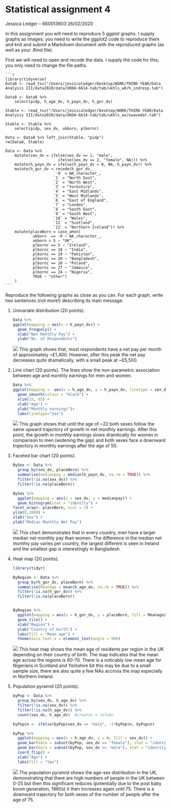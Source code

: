 Statistical assignment 4
================
Jessica Ledger – 660013603
26/02/2020

In this assignment you will need to reproduce 5 ggplot graphs. I supply
graphs as images; you need to write the ggplot2 code to reproduce them
and knit and submit a Markdown document with the reproduced graphs (as
well as your .Rmd file).

First we will need to open and recode the data. I supply the code for
this; you only need to change the file paths.

    ```r
    library(tidyverse)
    Data8 <- read_tsv("/Users/jessicaledger/Desktop/WORK/THIRD YEAR/Data Analysis III/data2020/data/UKDA-6614-tab/tab/ukhls_w8/h_indresp.tab")
    
    Data8 <- Data8 %>%
        select(pidp, h_age_dv, h_payn_dv, h_gor_dv)
    
    Stable <- read_tsv("/Users/jessicaledger/Desktop/WORK/THIRD YEAR/Data Analysis III/data2020/data/UKDA-6614-tab/tab/ukhls_wx/xwavedat.tab")
    
    Stable <- Stable %>%
        select(pidp, sex_dv, ukborn, plbornc)
    
    Data <- Data8 %>% left_join(Stable, "pidp")
    rm(Data8, Stable)
    
    Data <- Data %>%
        mutate(sex_dv = ifelse(sex_dv == 1, "male",
                           ifelse(sex_dv == 2, "female", NA))) %>%
        mutate(h_payn_dv = ifelse(h_payn_dv < 0, NA, h_payn_dv)) %>%
        mutate(h_gor_dv = recode(h_gor_dv,
                         `-9` = NA_character_,
                         `1` = "North East",
                         `2` = "North West",
                         `3` = "Yorkshire",
                         `4` = "East Midlands",
                         `5` = "West Midlands",
                         `6` = "East of England",
                         `7` = "London",
                         `8` = "South East",
                         `9` = "South West",
                         `10` = "Wales",
                         `11` = "Scotland",
                         `12` = "Northern Ireland")) %>%
        mutate(placeBorn = case_when(
                ukborn  == -9 ~ NA_character_,
                ukborn < 5 ~ "UK",
                plbornc == 5 ~ "Ireland",
                plbornc == 18 ~ "India",
                plbornc == 19 ~ "Pakistan",
                plbornc == 20 ~ "Bangladesh",
                plbornc == 10 ~ "Poland",
                plbornc == 27 ~ "Jamaica",
                plbornc == 24 ~ "Nigeria",
                TRUE ~ "other")
        )
    ```

Reproduce the following graphs as close as you can. For each graph,
write two sentences (not more\!) describing its main message.

1.  Univariate distribution (20 points).
    
    ``` r
    Data %>%
    ggplot(mapping = aes(x = h_payn_dv)) +
      geom_freqpoly() +
      xlab("Net Monthly Pay") +
      ylab("No. of Respondents")
    ```
    
    ![](Assignment-4_files/figure-gfm/unnamed-chunk-2-1.png)<!-- -->
    This graph shows that, most respondents have a net pay per month of
    approximately ~£1,400. However, after this peak the net pay
    decreases quite dramatically, with a small peak at ~£5,500.

2.  Line chart (20 points). The lines show the non-parametric
    association between age and monthly earnings for men and women.
    
    ``` r
    Data %>%
    ggplot(mapping =  aes(x = h_age_dv, y = h_payn_dv, linetype = sex_dv)) +
      geom_smooth(colour = "black") +
      xlim(15, 65) +
      xlab("Age") +
      ylab("Monthly earnings")+
      labs(linetype="Sex")
    ```
    
    ![](Assignment-4_files/figure-gfm/unnamed-chunk-3-1.png)<!-- -->
    This graph shows that until the age of ~22 both sexes follow the
    same upward trajectory of growth in net monthly earnings. After this
    point, the growth in monthly earnings slows dramtically for women in
    comparison to men (widening the gap) and both sexes face a downward
    trajectory in monthly earnings after the age of 50.

3.  Faceted bar chart (20 points).
    
    ``` r
    BySex <- Data %>%
      group_by(sex_dv, placeBorn) %>%
      summarise(medianpay = median(h_payn_dv, na.rm = TRUE)) %>%
      filter(!is.na(sex_dv)) %>%
      filter(!is.na(placeBorn))
    
    BySex %>%
      ggplot(mapping = aes(x = sex_dv, y = medianpay)) + 
      geom_histogram(stat = "identity") +
    facet_wrap(~ placeBorn, ncol = 3) +
    ylim(0,2000) +
    xlab("Sex") +
    ylab("Median Monthly Net Pay")
    ```
    
    ![](Assignment-4_files/figure-gfm/unnamed-chunk-4-1.png)<!-- -->
    This chart demonstrates that in every country, men have a larger
    median net monthly pay than women. The difference in the median net
    monthly pay varies per country, the largest different is seen in
    Ireland and the smallest gap is interestingly in Bangladesh.

4.  Heat map (20 points).
    
    ``` r
    library(tidyr)
    
    ByRegion <- Data %>% 
      group_by(h_gor_dv, placeBorn) %>%
      summarise(Meanage = mean(h_age_dv, na.rm = TRUE)) %>%
      filter(!is.na(h_gor_dv)) %>%
      filter(!is.na(placeBorn))
    
    
    ByRegion %>%
      ggplot(mapping = aes(x = h_gor_dv, y = placeBorn, fill = Meanage)) +
      geom_tile() +
      xlab("Region") +
      ylab("Country of birth") +
      labs(fill = "Mean age") +
      theme(axis.text.x = element_text(angle = 90))
    ```
    
    ![](Assignment-4_files/figure-gfm/unnamed-chunk-5-1.png)<!-- -->
    This heat map shows the mean age of residents per region in the UK
    depending on their country of birth. The map indicates that the mean
    age across the regions is 60-70. There is a noticably low mean age
    for Nigerians in Scotland and Yorkshire bit this may be due to a
    small sample size, there are also quite a few NAs accross the map
    especially in Northern Ireland.

5.  Population pyramid (20 points).
    
    ``` r
    byPop <- Data %>%
      group_by(sex_dv, h_age_dv) %>%
      filter(!is.na(sex_dv)) %>%
      filter(!is.na(h_age_dv)) %>%
      count(sex_dv, h_age_dv)  #creates n column
    
    byPop$n <- ifelse(byPop$sex_dv == "male", -1*byPop$n, byPop$n)
    
    byPop %>%  
      ggplot(mapping = aes(x = h_age_dv, y = n, fill = sex_dv)) + 
      geom_bar(data = subset(byPop, sex_dv == "female"), stat = "identity",      colour = "red") +
      geom_bar(data = subset(byPop, sex_dv == "male"), stat = "identity", colour = "blue") + 
      coord_flip() +
      xlab("Age") +
      labs(fill = "Sex")
    ```
    
    ![](Assignment-4_files/figure-gfm/unnamed-chunk-6-1.png)<!-- --> The
    population pyramid shows the age-sex distribution in the UK,
    demonstrating that there are high numbers of people in the UK
    between 0-25 but then this significant reduces (potentially due to
    the post baby boom generation, 1960s) it then increases again until
    75. There is a downward trajectory for both sexes of the number of
    people after the age of 75.
